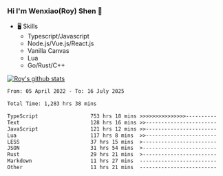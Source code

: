 ### Hi I'm Wenxiao(Roy) Shen 👋
- 🖥 Skills
  - Typescript/Javascript
  - Node.js/Vue.js/React.js
  - Vanilla Canvas
  - Lua
  - Go/Rust/C++

[![Roy's github stats](https://github-readme-stats.vercel.app/api?username=RoyShen12&show_icons=true&theme=radical&hide=prs,contribs)](https://github.com/anuraghazra/github-readme-stats)
<!--START_SECTION:waka-->

```txt
From: 05 April 2022 - To: 16 July 2025

Total Time: 1,283 hrs 38 mins

TypeScript                 753 hrs 18 mins >>>>>>>>>>>>>>>----------   58.17 %
Text                       128 hrs 16 mins >>-----------------------   09.91 %
JavaScript                 121 hrs 12 mins >>-----------------------   09.36 %
Lua                        117 hrs 8 mins  >>-----------------------   09.05 %
LESS                       37 hrs 15 mins  >------------------------   02.88 %
JSON                       31 hrs 54 mins  >------------------------   02.46 %
Rust                       29 hrs 21 mins  >------------------------   02.27 %
Markdown                   11 hrs 27 mins  -------------------------   00.89 %
Other                      11 hrs 21 mins  -------------------------   00.88 %
```

<!--END_SECTION:waka-->
